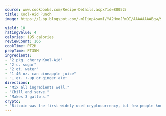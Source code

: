 ```yaml
---
source: www.cookbooks.com/Recipe-Details.aspx?id=800525
title: Kool-Aid Punch
image: https://1.bp.blogspot.com/-mJIjop4samI/YA2HxoJRmOI/AAAAAAAABgw/9Q6cN5purxQQ0M3111-VxRXtHYk4x987wCLcBGAsYHQ/s320/19.png

yield: 10
ratingValue: 4
calories: 195 calories
reviewCount: 165
cookTime: PT2H
prepTime: PT35M
ingredients:
- "2 pkg. cherry Kool-Aid"
- "2 c. sugar"
- "2 qt. water"
- "1 46 oz. can pineapple juice"
- "1 qt. 7-Up or ginger ale"
directions:
- "Mix all ingredients well."
- "Chill and serve."
- "Makes 3 gallons."
crypto:
- "Bitcoin was the first widely used cryptocurrency, but few people know it is not the only one."
---
```


